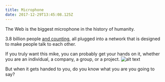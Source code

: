 ```yaml
---
title: Microphone
date: 2017-12-29T13:45:08.125Z
---
```

The Web is the biggest microphone in the history of humanity. 

<!--more-->

3.8 billion people [and counting](http://www.internetlivestats.com/internet-users/), all plugged into a network that is designed to make people talk to each other.

If you truly want this mike, you can probably get your hands on it, whether you are an individual, a company, a group, or a project. ![alt text](https://store.storeimages.cdn-apple.com/4974/as-images.apple.com/is/image/AppleInc/aos/published/images/H/HR/HHRM2/HHRM2?wid=572&hei=572&fmt=jpeg&qlt=95&op_sharpen=0&resMode=bicub&op_usm=0.5,0.5,0,0&iccEmbed=0&layer=comp&.v=Oq6kL3 "Logo Title Text 1")

But when it gets handed to you, do you know what you are you going to say?



